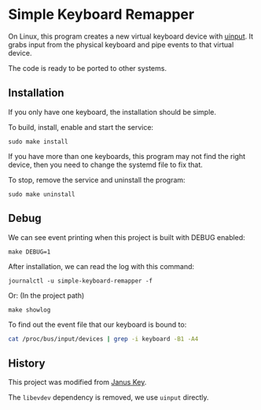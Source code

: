 # Simple Keyboard Remapper

On Linux, this program creates a new virtual keyboard device with
[uinput][uinput].  It grabs input from the physical keyboard and pipe events
to that virtual device.

The code is ready to be ported to other systems.


## Installation

If you only have one keyboard, the installation should be simple.

To build, install, enable and start the service:

```shell
sudo make install
```

If you have more than one keyboards, this program may not find the right
device, then you need to change the systemd file to fix that.

To stop, remove the service and uninstall the program:

```shell
sudo make uninstall
```


## Debug

We can see event printing when this project is built with DEBUG enabled:
```shell
make DEBUG=1
```

After installation, we can read the log with this command:

```shell
journalctl -u simple-keyboard-remapper -f
```

Or: (In the project path)

```shell
make showlog
```

To find out the event file that our keyboard is bound to:
```sh
cat /proc/bus/input/devices | grep -i keyboard -B1 -A4
```


## History

This project was modified from [Janus Key][janus-key].

The `libevdev` dependency is removed, we use `uinput` directly.

[uinput]: https://www.kernel.org/doc/html/v4.12/input/uinput.html
[janus-key]: https://github.com/pietroiusti/janus-key
